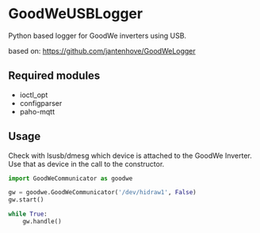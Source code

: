 # GoodWeUSBLogger
Python based logger for GoodWe inverters using USB.

based on: https://github.com/jantenhove/GoodWeLogger

## Required modules

* ioctl_opt
* configparser
* paho-mqtt

## Usage

Check with lsusb/dmesg which device is attached to the GoodWe Inverter. Use that as device in the call to the constructor.

```python
import GoodWeCommunicator as goodwe

gw = goodwe.GoodWeCommunicator('/dev/hidraw1', False)
gw.start()

while True:
    gw.handle()

```

